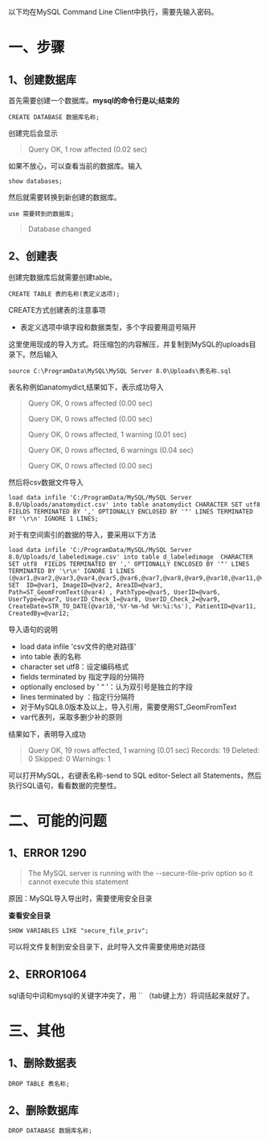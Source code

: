 以下均在MySQL Command Line Client中执行，需要先输入密码。

# 一、步骤

## 1、创建数据库

首先需要创建一个数据库。**mysql的命令行是以;结束的**

~~~mysql
CREATE DATABASE 数据库名称;
~~~

创建完后会显示

>Query OK, 1 row affected (0.02 sec)

如果不放心，可以查看当前的数据库。输入

~~~mysql
show databases;
~~~

然后就需要转换到新创建的数据库。

~~~mysql
use 需要转到的数据库;
~~~

> Database changed

## 2、创建表

创建完数据库后就需要创建table。

~~~mysql
CREATE TABLE 表的名称(表定义选项);
~~~

CREATE方式创建表的注意事项

* 表定义选项中填字段和数据类型，多个字段要用逗号隔开



这里使用现成的导入方式。将压缩包的内容解压，并复制到MySQL的uploads目录下。然后输入

~~~mysql
source C:\ProgramData\MySQL\MySQL Server 8.0\Uploads\表名称.sql
~~~

表名称例如anatomydict,结果如下，表示成功导入

>Query OK, 0 rows affected (0.00 sec)
>
>Query OK, 0 rows affected (0.00 sec)
>
>Query OK, 0 rows affected, 1 warning (0.01 sec)
>
>Query OK, 0 rows affected, 6 warnings (0.04 sec)
>
>Query OK, 0 rows affected (0.00 sec)

然后将csv数据文件导入

~~~mysql
load data infile 'C:/ProgramData/MySQL/MySQL Server 8.0/Uploads/anatomydict.csv' into table anatomydict CHARACTER SET utf8  FIELDS TERMINATED BY ',' OPTIONALLY ENCLOSED BY '"' LINES TERMINATED BY '\r\n' IGNORE 1 LINES;
~~~

对于有空间索引的数据的导入，要采用以下方法

~~~mysql
load data infile 'C:/ProgramData/MySQL/MySQL Server 8.0/Uploads/d_labeledimage.csv' into table d_labeledimage  CHARACTER SET utf8  FIELDS TERMINATED BY ',' OPTIONALLY ENCLOSED BY '"' LINES TERMINATED BY '\r\n' IGNORE 1 LINES  (@var1,@var2,@var3,@var4,@var5,@var6,@var7,@var8,@var9,@var10,@var11,@var12) 
SET  ID=@var1, ImageID=@var2, AreaID=@var3, Path=ST_GeomFromText(@var4) , PathType=@var5, UserID=@var6, UserType=@var7, UserID_Check_1=@var8, UserID_Check_2=@var9, CreateDate=STR_TO_DATE(@var10,'%Y-%m-%d %H:%i:%s'), PatientID=@var11, CreatedBy=@var12;
~~~

导入语句的说明

* load data infile 'csv文件的绝对路径'
* into table 表的名称
* character set utf8：设定编码格式
* fields terminated by  指定字段的分隔符
* optionally enclosed by ' “ '：认为双引号是独立的字段
* lines terminated by ：指定行分隔符
* 对于MySQL8.0版本及以上，导入引用，需要使用ST_GeomFromText
* var代表列，采取多删少补的原则

结果如下，表明导入成功

>Query OK, 19 rows affected, 1 warning (0.01 sec)
>Records: 19  Deleted: 0  Skipped: 0  Warnings: 1

可以打开MySQL，右键表名称-send to SQL editor-Select all Statements，然后执行SQL语句，看看数据的完整性。



# 二、可能的问题

## 1、ERROR 1290

> The MySQL server is running with the --secure-file-priv option so it cannot execute this statement



原因：MySQL导入导出时，需要使用安全目录

**查看安全目录**

~~~mysql
SHOW VARIABLES LIKE "secure_file_priv";
~~~

可以将文件复制到安全目录下，此时导入文件需要使用绝对路径

## 2、ERROR1064

sql语句中词和mysql的关键字冲突了，用 `` （tab键上方）将词括起来就好了。



# 三、其他

##  1、删除数据表



~~~mysql
DROP TABLE 表名称;
~~~



## 2、删除数据库

~~~mysql
DROP DATABASE 数据库名称;
~~~

